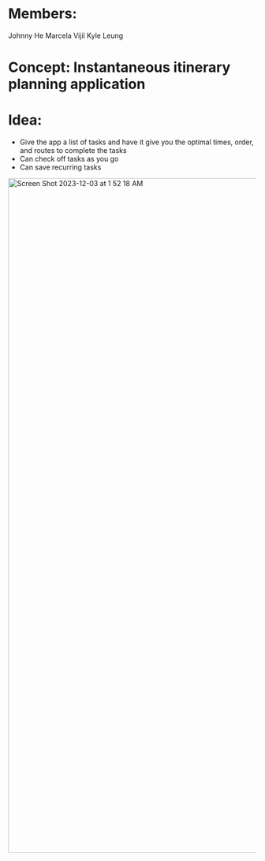 # Members: 
Johnny He
Marcela Vijil 
Kyle Leung

# Concept: Instantaneous itinerary planning application 

# Idea: 
* Give the app a list of tasks and have it give you the optimal times, order, and routes to complete the tasks
* Can check off tasks as you go
* Can save recurring tasks



<img width="1369" alt="Screen Shot 2023-12-03 at 1 52 18 AM" src="https://github.com/INRIX-ItinApp/FrontEnd/assets/119712673/eab03ebc-fb86-4328-a472-015ef688e815">
